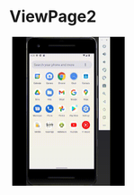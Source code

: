 # ViewPage2
 <div>
 <tr>
    <td >
      <img src="https://github.com/123Sumeyra/ViewPage2/blob/main/ViewPage/ss/gif.gif" width="200" hspace="5"/>
    </td>
 </tr>
 </div>
